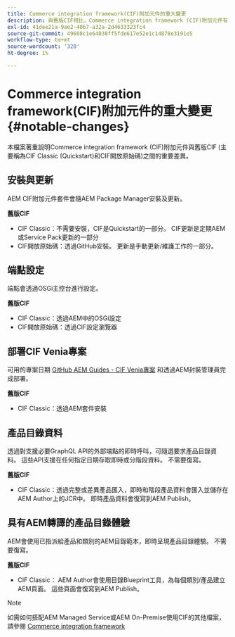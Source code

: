 ```yaml
---
title: Commerce integration framework(CIF)附加元件的重大變更
description: 與舊版CIF相比，Commerce integration framework (CIF)附加元件有重大變更。
exl-id: 41dee21a-9ae2-4067-a32a-2d4633323fc4
source-git-commit: 49688c1e64038ff5fde617e52e1c14878e3191e5
workflow-type: tm+mt
source-wordcount: '320'
ht-degree: 1%

---
```


# Commerce integration framework(CIF)附加元件的重大變更{#notable-changes}

本檔案著重說明Commerce integration framework (CIF)附加元件與舊版CIF (主要稱為CIF Classic (Quickstart)和CIF開放原始碼)之間的重要差異。

## 安裝與更新

AEM CIF附加元件套件會隨AEM Package Manager安裝及更新。

**舊版CIF**

* CIF Classic：不需要安裝，CIF是Quickstart的一部分。 CIF更新是定期AEM或Service Pack更新的一部分
* CIF開放原始碼：透過GitHub安裝。 更新是手動更新/維護工作的一部分。

## 端點設定

端點會透過OSGi主控台進行設定。

**舊版CIF**

* CIF Classic：透過AEM中的OSGi設定
* CIF開放原始碼：透過CIF設定瀏覽器

## 部署CIF Venia專案

可用的專案日期 [GitHub AEM Guides - CIF Venia專案](https://github.com/adobe/aem-cif-guides-venia) 和透過AEM封裝管理員完成部署。

**舊版CIF**

* CIF Classic：透過AEM套件安裝

## 產品目錄資料

透過對支援必要GraphQL API的外部端點的即時呼叫，可隨選要求產品目錄資料。 這些API支援在任何指定日期存取即時或分階段資料。 不需要復寫。

**舊版CIF**

* CIF Classic：透過完整或差異產品匯入，即時和階段產品資料會匯入並儲存在AEM Author上的JCR中。 即時產品資料會復寫到AEM Publish。

## 具有AEM轉譯的產品目錄體驗

AEM會使用已指派給產品和類別的AEM目錄範本，即時呈現產品目錄體驗。 不需要復寫。

**舊版CIF**

* CIF Classic： AEM Author會使用目錄Blueprint工具，為每個類別/產品建立AEM頁面。 這些頁面會復寫到AEM Publish。

>[!NOTE]
>
>如需如何搭配AEM Managed Service或AEM On-Premise使用CIF的其他檔案，請參閱 [Commerce integration framework](https://www.adobe.io/apis/experiencecloud/commerce-integration-framework/getting-started.html)
